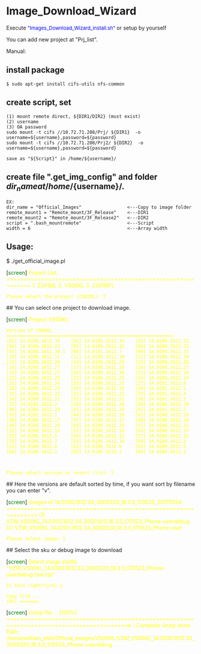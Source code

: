 # Image_Download_Wizard
Execute <font color=blue size=2> "Images_Download_Wizard_install.sh" </font> or setup by yourself

You can add new project at "Prj_list".

Manual:
## install package
	$ sudo apt-get install cifs-utils nfs-common

## create script, set
	(1) mount remote direct, ${DIR1/DIR2} (must exist)
	(2) username
	(3) OA password
	sudo mount -t cifs //10.72.71.208/Prj/ ${DIR1}  -o username=${username},password=${password}
	sudo mount -t cifs //10.72.71.208/Prj2/ ${DIR2}  -o username=${username},password=${password}

	save as "${Script}" in /home/${username}/

## create file ".get_img_config" and folder ${dir_name} at /home/${username}/.
	EX:
	dir_name = "Official_Images"                 <---Copy to image folder
	remote_mount1 = "Remote_mount/3F_Release"    <---DIR1
	remote_mount2 = "Remote_mount/3F_Release2"   <---DIR2
	script = ".bash_mountremote"                 <---Script
	width = 6                                    <---Array width
## Usage:

$ ./get_official_image.pl

[<font color=green>screen</font>]
<font color=yellow>	Project List:
	=============================================================
	1. Z301ML
	2. V500KL
	3. Z301MFL

	Please select the project (Z301ML): 2
</font>
## You can select one project to download image.

[<font color=green>screen</font>]
<font color=yellow>	Project: V500KL

	Version of V500KL
	==============================================================
	[01] 14.0200.1612.34    [02] 14.0100.1612.34    [03] 14.0200.1612.33    [04] 14.0100.1612.33    [05] 14.0100.1612.32    [06] 14.0200.1612.32
	[07] 14.0200.1612.30.1  [08] 14.0101.1612.7     [09] 14.0200.1612.31    [10] 14.0100.1612.31    [11] 14.0200.1612.30    [12] 14.0100.1612.30
	[13] 14.0200.1612.29    [14] 14.0100.1612.29    [15] 14.0200.1612.28    [16] 14.0200.1612.27    [17] 14.0100.1612.28    [18] 14.0200.1612.27
	[19] 14.0100.1612.27    [20] 14.0200.1612.26    [21] 14.0100.1612.26    [22] 14.0200.1612.25    [23] 14.0100.1612.25    [24] 14.0200.1612.24
	[25] 14.0100.1612.24    [26] 14.0200.1612.23    [27] 14.0101.1612.6     [28] 14.0200.1612.23    [29] 14.0100.1612.23    [30] 14.0101.1612.5
	[31] 14.0200.1612.22    [32] 14.0100.1612.22    [33] 14.0101.1612.4     [34] 14.0200.1612.21    [35] 14.0100.1612.21    [36] 14.0101.1612.3
	[37] 14.0101.1612.2     [38] 14.0200.1612.20    [39] 14.0100.1612.20    [40] 14.0200.1612.19    [41] 14.0100.1612.19    [42] 14.0101.1612.1
	[43] 14.0101.1612.1     [44] 14.0200.1612.18    [45] 14.0100.1612.18    [46] 14.0200.1612.17    [47] 14.0100.1612.17    [48] 14.0200.1612.16
	[49] 14.0100.1612.16    [50] 14.0200.1612.15    [51] 14.0100.1612.15    [52] 14.0200.1612.13    [53] 14.0100.1612.14    [54] 14.0100.1612.13
	[55] 14.0200.1612.5     [56] 14.0100.1612.12    [57] 14.0100.1612.11    [58] 14.0100.1612.7     [59] 14.0100.1612.10    [60] 14.0100.1612.9
	[61] 14.0100.1612.8     [62] 14.0100.1612.6     [63] 14.0100.1612.5     [64] 14.0100.1612.2     [65] 14.0100.1612.4     [66] 14.0100.1612.3



	Please select version or resort (t/v): 1
</font>
## Here the versions are default sorted by time, if you want sort by filename you can enter "v".

[<font color=green>screen</font>]
<font color=yellow>	Images of 14.0200.1612.34_3000320_18.3.0_170523_20170524
	===============================================================
	(1) VZW_V500KL_14.0200.1612.34_3000320_18.3.0_170523_Phone-userdebug
	(2) VZW_V500KL_14.0200.1612.34_3000320_18.3.0_170523_Phone-user



	Please select image: 1
</font>
## Select the sku or debug image to download

[<font color=green>screen</font>]
<font color=yellow>	Select image zipfile "VZW_V500KL_14.0200.1612.33_3000320_18.3.0_170523_Phone-userdebug.raw.zip"

	Is this right?(y/n) y

	Copy file ...
	[6%] ======> -
</font>
[<font color=green>screen</font>]
<font color=yellow>	Unzip file ...
	[100%] ==========================================================================================> \
	Complete
	Unzip done.
	Path: /home/william_shih/Official_Images/V500KL/VZW_V500KL_14.0200.1612.33_3000320_18.3.0_170523_Phone-userdebug
</font>
